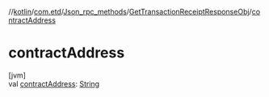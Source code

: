 //[kotlin](../../../../index.md)/[com.etd](../../index.md)/[Json_rpc_methods](../index.md)/[GetTransactionReceiptResponseObj](index.md)/[contractAddress](contract-address.md)

# contractAddress

[jvm]\
val [contractAddress](contract-address.md): [String](https://kotlinlang.org/api/latest/jvm/stdlib/kotlin/-string/index.html)

